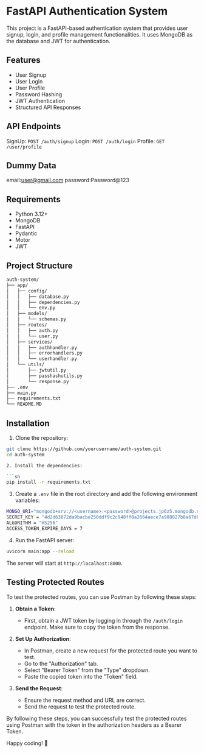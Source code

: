 # FastAPI Authentication System

This project is a FastAPI-based authentication system that provides user signup, login, and profile management functionalities. It uses MongoDB as the database and JWT for authentication.

## Features

- User Signup
- User Login
- User Profile
- Password Hashing
- JWT Authentication
- Structured API Responses

## API Endpoints
 SignUp: `POST /auth/signup`
 Login: `POST /auth/login`
 Profile: `GET /user/profile`

## Dummy Data
email:user@gmail.com
password:Password@123

## Requirements

- Python 3.12+
- MongoDB
- FastAPI
- Pydantic
- Motor
- JWT

## Project Structure

```sh
auth-system/
├── app/
│   ├── config/
│   │   ├── database.py
│   │   ├── dependencies.py
│   │   └── env.py
│   ├── models/
│   │   └── schemas.py
│   ├── routes/
│   │   ├── auth.py
│   │   └── user.py
│   ├── services/
│   │   ├── authhandler.py
│   │   ├── errorhandlers.py
│   │   └── userhandler.py
│   └── utils/
│       ├── jwtutil.py
│       ├── passhashutils.py
│       └── response.py
├── .env
├── main.py
├── requirements.txt
└── README.MD
```

## Installation

1. Clone the repository:

```sh
git clone https://github.com/yourusername/auth-system.git
cd auth-system

2. Install the dependencies:

```sh
pip install -r requirements.txt
```

3. Create a `.env` file in the root directory and add the following environment variables:

```sh
MONGO_URI="mongodb+srv://<username>:<password>@projects.jp6z5.mongodb.net/"
SECRET_KEY = "4d2d63872da9bacbe250ddf9c2c948ff0a2664aece7a988827b8a67d88cda078"
ALGORITHM = "HS256"
ACCESS_TOKEN_EXPIRE_DAYS = 7
```

4. Run the FastAPI server:

```sh
uvicorn main:app --reload
```

The server will start at `http://localhost:8000`.

## Testing Protected Routes

To test the protected routes, you can use Postman by following these steps:

1. **Obtain a Token**:
   - First, obtain a JWT token by logging in through the `/auth/login` endpoint. Make sure to copy the token from the response.

2. **Set Up Authorization**:
   - In Postman, create a new request for the protected route you want to test.
   - Go to the "Authorization" tab.
   - Select "Bearer Token" from the "Type" dropdown.
   - Paste the copied token into the "Token" field.

3. **Send the Request**:
   - Ensure the request method and URL are correct.
   - Send the request to test the protected route.

By following these steps, you can successfully test the protected routes using Postman with the token in the authorization headers as a Bearer Token.


Happy coding! 🚀